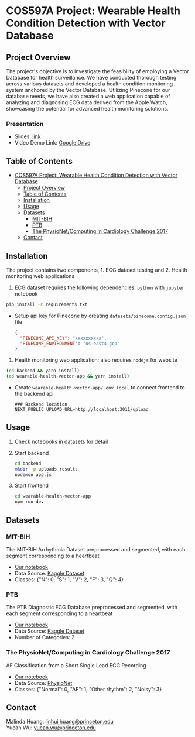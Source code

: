 # COS597A Project: Wearable Health Condition Detection with Vector Database

## Project Overview

The project's objective is to investigate the feasibility of employing a Vector Database for health surveillance. We have conducted thorough testing across various datasets and developed a health condition monitoring system anchored by the Vector Database. Utilizing Pinecone for our database needs, we have also created a web application capable of analyzing and diagnosing ECG data derived from the Apple Watch, showcasing the potential for advanced health monitoring solutions.

### Presentation

- Slides: [link](./COS597A_Project_Final.pdf)
- Video Demo Link: [Google Drive](https://drive.google.com/file/d/1_WHb4aabwujUbzh40ARQyKZ5RU7dtKKe/view?usp=drive_link)

## Table of Contents

- [COS597A Project: Wearable Health Condition Detection with Vector Database](#cos597a-project-wearable-health-condition-detection-with-vector-database)
  - [Project Overview](#project-overview)
  - [Table of Contents](#table-of-contents)
  - [Installation](#installation)
  - [Usage](#usage)
  - [Datasets](#datasets)
    - [MIT-BIH](#mit-bih)
    - [PTB](#ptb)
    - [The PhysioNet/Computing in Cardiology Challenge 2017](#the-physionetcomputing-in-cardiology-challenge-2017)
  - [Contact](#contact)

## Installation

The project contains two components, 1. ECG dataset testing and 2. Health monitoring web applications

1. ECG dataset requires the following dependencies: `python` with `jupyter` notebook

```bash
pip install -r requirements.txt
```

- Setup api key for Pinecone by creating `datasets/pinecone.config.json` file

  ```json
  {
    "PINECONE_API_KEY": "xxxxxxxxxx",
    "PINECONE_ENVIRONMENT": "us-east4-gcp"
  }
  ```

1. Health monitoring web application: also requires `nodejs` for website

```bash
(cd backend && yarn install)
(cd wearable-health-vector-app && yarn install)
```

- Create `wearable-health-vector-app/.env.local` to connect frontend to the backend api

  ```log
  ### Backend location
  NEXT_PUBLIC_UPLOAD_URL=http://localhost:3011/upload
  ```

## Usage

1. Check notebooks in datasets for detail

2. Start backend

   ```bash
   cd backend
   mkdir -p uploads results
   nodemon app.js
   ```

3. Start frontend

    ```bash
    cd wearable-health-vector-app
    npm run dev
    ```

## Datasets

### MIT-BIH

The MIT-BIH Arrhythmia Dataset preprocessed and segmented, with each segment corresponding to a heartbeat

- [Our notebook](./datasets/MIT-BIH.ipynb)
- Data Source: [Kaggle Dataset](https://www.kaggle.com/datasets/shayanfazeli/heartbeat/data)
- Classes: {"N": 0, "S": 1, "V": 2, "F": 3, "Q": 4}

### PTB

The PTB Diagnostic ECG Database preprocessed and segmented, with each segment corresponding to a heartbeat

- [Our notebook](./datasets/PTB.ipynb)
- Data Source: [Kaggle Dataset](https://www.kaggle.com/datasets/shayanfazeli/heartbeat/data)
- Number of Categories: 2

### The PhysioNet/Computing in Cardiology Challenge 2017

AF Classification from a Short Single Lead ECG Recording

- [Our notebook](./datasets/af-challenge2017.ipynb)
- Data Source: [PhysioNet](https://physionet.org/content/challenge-2017/1.0.0/)
- Classes: {"Normal": 0, "AF": 1, "Other rhythm": 2, "Noisy": 3}

## Contact

Malinda Huang: <linhui.huang@princeton.edu>  
Yucan Wu: <yucan.wu@princeton.edu>
